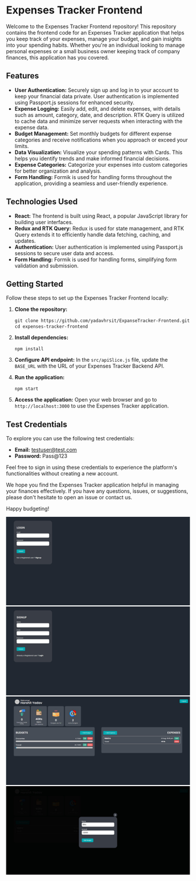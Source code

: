 # Expenses Tracker Frontend

Welcome to the Expenses Tracker Frontend repository! This repository contains the frontend code for an Expenses Tracker application that helps you keep track of your expenses, manage your budget, and gain insights into your spending habits. Whether you're an individual looking to manage personal expenses or a small business owner keeping track of company finances, this application has you covered.

## Features

- **User Authentication:** Securely sign up and log in to your account to keep your financial data private. User authentication is implemented using Passport.js sessions for enhanced security.
- **Expense Logging:** Easily add, edit, and delete expenses, with details such as amount, category, date, and description. RTK Query is utilized to cache data and minimize server requests when interacting with the expense data.
- **Budget Management:** Set monthly budgets for different expense categories and receive notifications when you approach or exceed your limits.
- **Data Visualization:** Visualize your spending patterns with Cards. This helps you identify trends and make informed financial decisions.
- **Expense Categories:** Categorize your expenses into custom categories for better organization and analysis.
- **Form Handling:** Formik is used for handling forms throughout the application, providing a seamless and user-friendly experience.

## Technologies Used

- **React:** The frontend is built using React, a popular JavaScript library for building user interfaces.
- **Redux and RTK Query:** Redux is used for state management, and RTK Query extends it to efficiently handle data fetching, caching, and updates.
- **Authentication:** User authentication is implemented using Passport.js sessions to secure user data and access.
- **Form Handling:** Formik is used for handling forms, simplifying form validation and submission.

## Getting Started

Follow these steps to set up the Expenses Tracker Frontend locally:

1. **Clone the repository:**
   ```
   git clone https://github.com/yadavhrsit/ExpanseTracker-Frontend.git
   cd expenses-tracker-frontend
   ```

2. **Install dependencies:**
   ```
   npm install
   ```

3. **Configure API endpoint:**
   In the `src/apiSlice.js` file, update the `BASE_URL` with the URL of your Expenses Tracker Backend API.

4. **Run the application:**
   ```
   npm start
   ```

5. **Access the application:**
   Open your web browser and go to `http://localhost:3000` to use the Expenses Tracker application.

## Test Credentials

To explore you can use the following test credentials:

- **Email:** testuser@test.com
- **Password:** Pass@123

Feel free to sign in using these credentials to experience the platform's functionalities without creating a new account.

We hope you find the Expenses Tracker application helpful in managing your finances effectively. If you have any questions, issues, or suggestions, please don't hesitate to open an issue or contact us.

Happy budgeting!



![Login](screenshots/Login.png)
![Signup](screenshots/Signup.png)
![Dashboard](screenshots/Dashboard.png)
![Budget](screenshots/addBudget.png)

